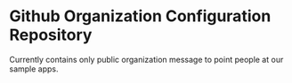 # Github Organization Configuration Repository

Currently contains only public organization message to point people at our sample apps.